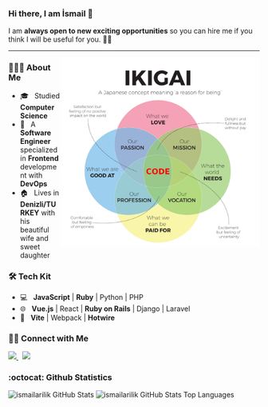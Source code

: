 ### Hi there, I am İsmail 👋

I am **always open to new exciting opportunities** so you can hire me if you think I will be useful for you. 🤝🏻

<hr/>

<img align="right" alt="Ikigai" src="https://raw.githubusercontent.com/ismailarilik/ismailarilik/main/ikigai.png" width="400" />

<h3> 👨🏻‍💻 About Me </h3>

- 🎓 &nbsp; Studied **Computer Science**
- :briefcase: &nbsp; A **Software Engineer** specialized in **Frontend** development with **DevOps**
- :house: &nbsp; Lives in **Denizli/TURKEY** with his beautiful wife and sweet daughter

<h3> 🛠 Tech Kit </h3>

- 💻 &nbsp; **JavaScript** | **Ruby** | Python | PHP
- 🌐 &nbsp; **Vue.js** | React | **Ruby on Rails** | Django | Laravel
- 🔧 &nbsp; **Vite** | Webpack | **Hotwire**

<h3> 🤝🏻 Connect with Me </h3>

<a href="https://www.linkedin.com/in/ismailarilik/" target="_blank" rel="noopener noreferrer">
  <img src="https://cdn.jsdelivr.net/gh/devicons/devicon/icons/linkedin/linkedin-original.svg" width="30"/>
</a>
&nbsp;
<a href="https://www.twitter.com/ismailarilik" target="_blank" rel="noopener noreferrer">
  <img src="https://cdn.jsdelivr.net/gh/devicons/devicon/icons/twitter/twitter-original.svg" width="30"/>
</a>

### :octocat: Github Statistics
<p align="left">
<img src="https://github-readme-stats.vercel.app/api?username=ismailarilik&show_icons=true&theme=radical" alt="ismailarilik GitHub Stats" width="480" height="180"/>
<img src="https://github-readme-stats.vercel.app/api/top-langs/?username=azimcan&layout=compact&hide=html&theme=radical" alt="ismailarilik GitHub Stats Top Languages"/>
</p>
